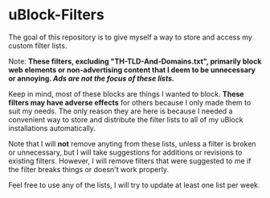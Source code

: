 # uBlock-Filters
The goal of this repository is to give myself a way to store and access my custom filter lists.

Note: <strong>These filters, excluding "TH-TLD-And-Domains.txt", primarily block web elements or non-advertising content that I deem to be unnecessary or annoying. <em>Ads are not the focus of these lists.</em></strong>

Keep in mind, most of these blocks are things I wanted to block. <strong>These filters may have adverse effects</strong> for others because I only made them to suit my needs. The only reason they are here is because I needed a convenient way to store and distribute the filter lists to all of my uBlock installations automatically.

Note that I will <strong>not</strong> remove anyting from these lists, unless a filter is broken or unnecessary, but I will take suggestions for additions or revisions to existing filters. However, I will remove filters that were suggested to me if the filter breaks things or doesn't work properly.

Feel free to use any of the lists, I will try to update at least one list per week.
